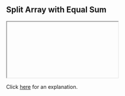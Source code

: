 ##  Split Array with Equal Sum 

<iframe></iframe>

Click [here](Explanation.md) for an explanation.


